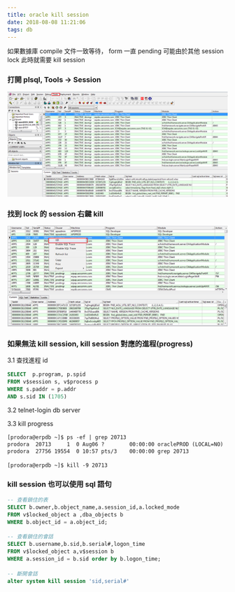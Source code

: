 ```yaml
---
title: oracle kill session
date: 2018-08-08 11:21:06
tags: db
---
```


如果數據庫 compile 文件一致等待， form 一直 pending 可能由於其他 session lock 此時就需要 kill session

### 打開 plsql, Tools -> Session

![](oracle-kill-session/01.png)

### 找到 lock 的 session 右鍵 kill

![](oracle-kill-session/02.png)

### 如果無法 kill session, kill session 對應的進程(progress)

3.1 查找進程 id

```sql
SELECT  p.program, p.spid
FROM v$session s, v$process p
WHERE s.paddr = p.addr
AND s.sid IN (1705)
```

3.2 telnet-login db server

3.3 kill progress

```shell
[prodora@erpdb ~]$ ps -ef | grep 20713
prodora  20713     1  0 Aug06 ?        00:00:00 oraclePROD (LOCAL=NO)
prodora  27756 19554  0 10:57 pts/3    00:00:00 grep 20713

[prodora@erpdb ~]$ kill -9 20713
```

### kill session 也可以使用 sql 語句

```sql
-- 查看鎖住的表
SELECT b.owner,b.object_name,a.session_id,a.locked_mode
FROM v$locked_object a ,dba_objects b
WHERE b.object_id = a.object_id;

-- 查看鎖住的會話
SELECT b.username,b.sid,b.serial#,logon_time
FROM v$locked_object a,v$session b
WHERE a.session_id = b.sid order by b.logon_time;

-- 斷開會話
alter system kill session 'sid,serial#'
```
